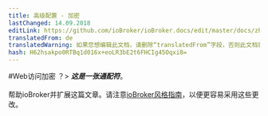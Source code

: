 ```yaml
---
title: 高级配置 - 加密
lastChanged: 14.09.2018
editLink: https://github.com/ioBroker/ioBroker.docs/edit/master/docs/zh-cn/config/encryption.md
translatedFrom: de
translatedWarning: 如果您想编辑此文档，请删除“translatedFrom”字段，否则此文档将再次自动翻译
hash: H62hsakpo0RTBq1d016x+eoLR3bE2t6FHCIg45Oqxi8=
---
```

#Web访问加密
？&gt; ***这是一张通配符***。 <br><br>帮助ioBroker并扩展这篇文章。请注意[ioBroker风格指南](community/styleguidedoc)，以便更容易采用这些更改。